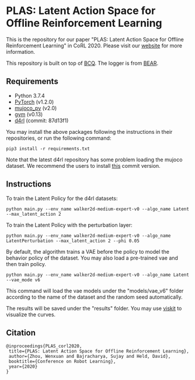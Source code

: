 # PLAS: Latent Action Space for Offline Reinforcement Learning

This is the repository for our paper "PLAS: Latent Action Space for Offline Reinforcement Learning" in CoRL 2020.
Please visit our [website](https://sites.google.com/view/latent-policy) for more information.

This repository is built on top of [BCQ](https://github.com/sfujim/BCQ). The logger is from [BEAR](https://github.com/aviralkumar2907/BEAR).

## Requirements
- Python 3.7.4
- [PyTorch](https://github.com/pytorch/pytorch) (v1.2.0)
- [mujoco_py](https://github.com/openai/mujoco-py) (v2.0)
- [gym](https://github.com/openai/mujoco-py) (v0.13)
- [d4rl](https://github.com/rail-berkeley/d4rl) (commit: 87d13f1)

You may install the above packages following the instructions in their repositories, or run the following command:
```
pip3 install -r requirements.txt
```
Note that the latest d4rl repository has some problem loading the mujoco dataset. We recommend the users to install [this](https://github.com/rail-berkeley/d4rl/tree/87d13f172aa253004caa32b24df0ce449328f3b3) commit version.

## Instructions

To train the Latent Policy for the d4rl datasets:
```
python main.py --env_name walker2d-medium-expert-v0 --algo_name Latent --max_latent_action 2
```

To train the Latent Policy with the perturbation layer:
```
python main.py --env_name walker2d-medium-expert-v0 --algo_name LatentPerturbation --max_latent_action 2 --phi 0.05
```

By default, the algorithm trains a VAE before the policy to model the behavior policy of the dataset. You may also load a pre-trained vae and then train policy.
```
python main.py --env_name walker2d-medium-expert-v0 --algo_name Latent --vae_mode v6
```
This command will load the vae models under the "models/vae_v6" folder according to the name of the dataset and the random seed automatically.

The results will be saved under the "results" folder. You may use [viskit](https://github.com/vitchyr/viskit) to visualize the curves.

## Citation
```
@inproceedings{PLAS_corl2020,
 title={PLAS: Latent Action Space for Offline Reinforcement Learning},
 author={Zhou, Wenxuan and Bajracharya, Sujay and Held, David},
 booktitle={Conference on Robot Learning},
 year={2020}
}
```
